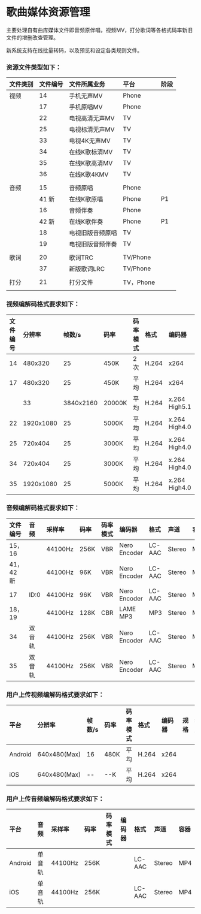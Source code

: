 # 歌曲媒体资源管理

主要处理自有曲库媒体文件即音频原伴唱，视频MV，打分歌词等各格式码率新旧文件的增删改查管理。

新系统支持在线批量转码，以及预览和设定各类规则文件。

### 资源文件类型如下：

| 文件类别 | 文件编号 | 文件所属业务 | 平台 | 阶段 |
| :--- | :--- | :--- | :--- | :--- |
| 视频 | 14 | 手机无声MV | Phone |  |
|  | 17 | 手机原唱MV | Phone |  |
|  | 22 | 电视高清无声MV | TV |  |
|  | 25 | 电视标清无声MV | TV |  |
|  | 33 | 电视4K无声MV | TV |  |
|  | 34 | 在线K歌标清MV | TV |  |
|  | 35 | 在线K歌高清MV | TV |  |
|  | 36 | 在线K歌4KMV | TV |  |
|  |  |  |  |  |
| 音频 | 15 | 音频原唱 | Phone |  |
|  | 41 新 | 在线K歌原唱 | Phone | P1 |
|  | 16 | 音频伴奏 | Phone |  |
|  | 42 新 | 在线K歌伴奏 | Phone | P1 |
|  | 18 | 电视旧版音频原唱 | TV |  |
|  | 19 | 电视旧版音频伴奏 | TV |  |
|  |  |  |  |  |
| 歌词 | 20 | 歌词TRC | TV/Phone |  |
|  | 37 | 新版歌词LRC | TV/Phone |  |
|  |  |  |  |  |
| 打分 | 21 | 打分文件 | TV，Phone |  |
|  |  |  |  |  |

### 视频编解码格式要求如下：

| 文件编号 | 分辨率 | 帧数/s | 码率 | 码率模式 | 格式 | 编码器 | 规格 | 级别 | 容器 |
| :--- | :--- | :--- | :--- | :--- | :--- | :--- | :--- | :--- | :--- |
| 14 | 480x320 | 25 | 450K | 2次 | H.264 | x264 | Main | 2.2 | MP4 |
| 17 | 480x320 | 25 | 450K | 平均 | H.264 | x264 | Main | 2.2 | MP4 |
|  | 33 | 3840x2160 | 20000K | 平均 | H.264 | x.264 High5.1 |  |  | MP4 |
| 22 | 1920x1080 | 25 | 5000K | 平均 | H.264 | x.264 High4.0 |  |  | MP4 |
| 25 | 720x404 | 25 | 3000K | 平均 | H.264 | x.264 High4.0 |  |  | MP4 |
| 34 | 720x404 | 25 | 3000K | 平均 | H.264 | x.264 High4.0 | Main | 4.0 | MP4 |
| 35 | 1920x1080 | 25 | 5000K | 平均 | H.264 | x.264 High4.0 | High | 4.0 | MP4 |

### 音频编解码格式要求如下：

| 文件编号 | 音频 | 采样率 | 码率 | 码率模式 | 编码器 | 格式 | 声道 | 容器 |
| :--- | :--- | :--- | :--- | :--- | :--- | :--- | :--- | :--- |
| 15，16 |  | 44100Hz | 256K | VBR | Nero Encoder | LC-AAC | Stereo | MP4 |
| 41，42 新 |  | 44100Hz | 96K | VBR | Nero Encoder | LC-AAC | Stereo | MP4 |
| 17 | ID:0 | 44100Hz | 96K | VBR | Nero Encoder | LC-AAC | Stereo | MP4 |
| 18，19 |  | 44100Hz | 128K | CBR | LAME MP3 | MP3 | Stereo | MP3 |
| 34 | 双音轨 | 44100Hz | 256K | VBR | Nero Encoder | LC-AAC | Stereo | MP4 |
| 35 | 双音轨 | 44100Hz | 256K | VBR | Nero Encoder | LC-AAC | Stereo | MP4 |

### 用户上传视频编解码格式要求如下：

| 平台 | 分辨率 | 帧数/s | 码率 | 码率模式 | 格式 | 编码器 | 规格 | 级别 | 容器 |
| :--- | :--- | :--- | :--- | :--- | :--- | :--- | :--- | :--- | :--- |
| Android | 640x480\(Max\) | 16 | 480K | 平均 | H.264 | x264 |  |  | MP4 |
| iOS | 640x480\(Max\) | -- | --K | 平均 | H.264 | x264 |  |  | MP4 |

### 用户上传音频编解码格式要求如下：

| 平台 | 音频 | 采样率 | 码率 | 码率模式 | 编码器 | 格式 | 声道 | 容器 |
| :--- | :--- | :--- | :--- | :--- | :--- | :--- | :--- | :--- |
| Android | 单音轨 | 44100Hz | 256K |  |  | LC-AAC | Stereo | MP4 |
| iOS | 单音轨 | 44100Hz | 256K |  |  | LC-AAC | Stereo | MP4 |




